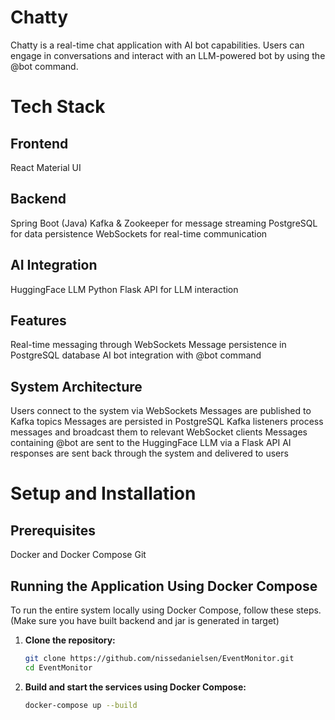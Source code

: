 # Chatty

Chatty is a real-time chat application with AI bot capabilities. Users can engage in conversations and interact with an LLM-powered bot by using the @bot command.

# Tech Stack

## Frontend
React
Material UI

## Backend
Spring Boot (Java)
Kafka & Zookeeper for message streaming
PostgreSQL for data persistence
WebSockets for real-time communication

## AI Integration
HuggingFace LLM
Python Flask API for LLM interaction

## Features
Real-time messaging through WebSockets
Message persistence in PostgreSQL database
AI bot integration with @bot command

## System Architecture
Users connect to the system via WebSockets
Messages are published to Kafka topics
Messages are persisted in PostgreSQL
Kafka listeners process messages and broadcast them to relevant WebSocket clients
Messages containing @bot are sent to the HuggingFace LLM via a Flask API
AI responses are sent back through the system and delivered to users


# Setup and Installation
## Prerequisites
Docker and Docker Compose
Git

## Running the Application Using Docker Compose
To run the entire system locally using Docker Compose, follow these steps. (Make sure you have built backend and jar is generated in target)

1. **Clone the repository:**
    ```bash
    git clone https://github.com/nissedanielsen/EventMonitor.git
    cd EventMonitor
    ```

2. **Build and start the services using Docker Compose:**
    ```bash
    docker-compose up --build
    ```